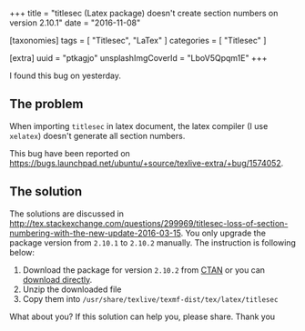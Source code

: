 +++
title = "titlesec (Latex package) doesn't create section numbers on version 2.10.1"
date = "2016-11-08"

[taxonomies]
tags = [ "Titlesec", "LaTex" ]
categories = [ "Titlesec" ]

[extra]
uuid = "ptkagjo"
unsplashImgCoverId = "LboV5Qpqm1E"
+++

I found this bug on yesterday.

## The problem

When importing `titlesec` in latex document, the latex compiler (I use `xelatex`) doesn't generate all section numbers.

This bug have been reported on <https://bugs.launchpad.net/ubuntu/+source/texlive-extra/+bug/1574052>.

## The solution

The solutions are discussed in <http://tex.stackexchange.com/questions/299969/titlesec-loss-of-section-numbering-with-the-new-update-2016-03-15>.
You only upgrade the package version from `2.10.1` to `2.10.2` manually. The instruction is following below:

1. Download the package for version `2.10.2` from [CTAN](https://www.ctan.org/pkg/titlesec?lang=en) or you can [download directly](http://mirrors.ctan.org/macros/latex/contrib/titlesec.zip).
2. Unzip the downloaded file
3. Copy them into `/usr/share/texlive/texmf-dist/tex/latex/titlesec`

What about you? If this solution can help you, please share.
Thank you

